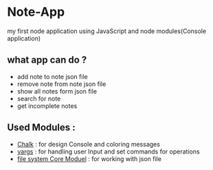 # Note-App
my first node application using JavaScript and  node modules(Console application)
## what app can do ?
* add note to note json file
* remove note from note json file
* show all notes form json file
* search for note
* get incomplete notes 
## Used Modules : 
* [Chalk](https://www.npmjs.com/package/chalk) : for design Console and coloring messages
* [yargs](https://www.npmjs.com/package/yargs) : for handling user Input and set commands for operations 
* [file system Core Moduel](https://nodejs.org/api/fs.html) : for working with json file 
